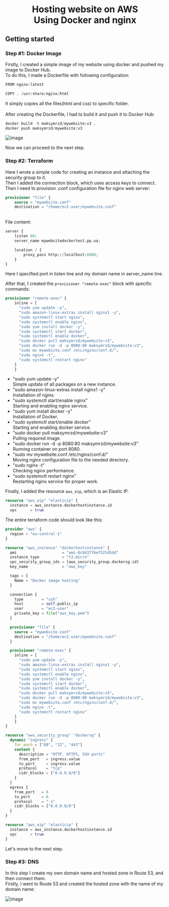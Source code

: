 <h1 align="center">Hosting website on AWS<br>Using Docker and nginx</h1>

<h2 align="left">Getting started</h2>
<h3 align="left">Step #1: Docker Image</h3>
Firstly, I created a simple image of my website using docker and pushed my image to Docker Hub.<br>
To do this, I made a Dockerfile with following configuration:

```tf
FROM nginx:latest

COPY . /usr/share/nginx/html
```

It simply copies all the files(html and css) to specific folder.<br>
<br>
After creating the Dockerfile, I had to build it and push it to Docker Hub:

```tf
docker build -t maksymrzd/mywebsite:v3 .
docker push maksymrzd/mywebsite:v3
```

![image](https://user-images.githubusercontent.com/114437342/221334852-a42f45f4-bcad-4cbe-89a6-c4cba4093b07.png)

Now we can proceed to the next step. <br>
<h3 align="left">Step #2: Terraform</h3>
Here I wrote a simple code for creating an instance and attaching the security group to it.<br>
Then I added the connection block, which uses access keys to connect.<br>
Then I need to provision .conf configuration file for nginx web server:<br>

```tf
provisioner "file" {
    source = "mywebsite.conf"
    destination = "/home/ec2-user/mywebsite.conf"
```
<br>
File content:<br>

```tf
server {
    listen 80;
    server_name mywebsitedockertest.pp.ua;

    location / {
        proxy_pass http://localhost:8080;
    }
}
```
Here I specified port in listen line and my domain name in server_name line.<br>

After that, I created the `provisioner "remote-exec"` block with specific commands:<br>

```tf
provisioner "remote-exec" {
    inline = [
      "sudo yum update -y",
      "sudo amazon-linux-extras install nginx1 -y",
      "sudo systemctl start nginx",
      "sudo systemctl enable nginx",
      "sudo yum install docker -y",
      "sudo systemctl start docker",
      "sudo systemctl enable docker",
      "sudo docker pull maksymrzd/mywebsite:v3",
      "sudo docker run -d -p 8080:80 maksymrzd/mywebsite:v3",
      "sudo mv mywebsite.conf /etc/nginx/conf.d/",
      "sudo nginx -t",
      "sudo systemctl restart nginx"
    ]
    }
```
<ul>
<li> "sudo yum update -y" </li>
Simple update of all packages on a new instance.
<li> "sudo amazon-linux-extras install nginx1 -y" </li>
Installation of nginx.
<li> "sudo systemctl start/enable nginx" </li>
Starting and enabling nginx service.
<li>"sudo yum install docker -y"</li>
Installation of Docker.
<li>"sudo systemctl start/enable docker"</li>
Starting and enabling docker service.
<li>"sudo docker pull maksymrzd/mywebsite:v3"</li>
Pulling required image.
<li>"sudo docker run -d -p 8080:80 maksymrzd/mywebsite:v3"</li>
Running container on port 8080.
<li>"sudo mv mywebsite.conf /etc/nginx/conf.d/"</li>
Moving nginx configuration file to the needed directory.
<li>"sudo nginx -t"</li>
Checking nginx performance.
<li>"sudo systemctl restart nginx"</li>
Restarting nginx service for proper work.
</ul>

Finally, I added the resource `aws_eip`, which is an Elastic IP.<br>

```tf
resource "aws_eip" "elasticip" {
  instance = aws_instance.dockerhostinstance.id
  vpc      = true
```

The entire terraform code should look like this:<br>

```tf
provider "aws" {
  region = "eu-central-1"
}

resource "aws_instance" "dockerhostinstance" {
  ami                    = "ami-0c0d3776ef525d5dd"
  instance_type          = "t2.micro"
  vpc_security_group_ids = [aws_security_group.dockersg.id]
  key_name               = "aws_key"

  tags = {
    Name = "Docker image hosting"
  }

  connection {
    type        = "ssh"
    host        = self.public_ip
    user        = "ec2-user"
    private_key = file("aws_key.pem")
  }

  provisioner "file" {
    source = "mywebsite.conf"
    destination = "/home/ec2-user/mywebsite.conf"
  }

  provisioner "remote-exec" {
    inline = [
      "sudo yum update -y",
      "sudo amazon-linux-extras install nginx1 -y",
      "sudo systemctl start nginx",
      "sudo systemctl enable nginx",
      "sudo yum install docker -y",
      "sudo systemctl start docker",
      "sudo systemctl enable docker",
      "sudo docker pull maksymrzd/mywebsite:v3",
      "sudo docker run -d -p 8080:80 maksymrzd/mywebsite:v3",
      "sudo mv mywebsite.conf /etc/nginx/conf.d/",
      "sudo nginx -t",
      "sudo systemctl restart nginx"
    ]
    }
}

resource "aws_security_group" "dockersg" {
  dynamic "ingress" {
    for_each = ["80", "22", "443"]
    content {
      description = "HTTP, HTTPS, SSH ports"
      from_port   = ingress.value
      to_port     = ingress.value
      protocol    = "tcp"
      cidr_blocks = ["0.0.0.0/0"]
    }
  }
  egress {
    from_port   = 0
    to_port     = 0
    protocol    = "-1"
    cidr_blocks = ["0.0.0.0/0"]
  }
}

resource "aws_eip" "elasticip" {
  instance = aws_instance.dockerhostinstance.id
  vpc      = true
}

```

Let's move to the next step.<br>
<h3 align="left">Step #3: DNS</h3>
In this step I create my own domain name and hosted zone in Route 53, and then connect them.<br>
Firstly, I went to Route 53 and created the hosted zone with the name of my domain name:<br>




![image](https://user-images.githubusercontent.com/114437342/221338288-012985be-8b80-4dad-8a2f-bb245c5f4a14.png)
